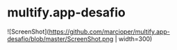 # multify.app-desafio
![ScreenShot](https://github.com/marcioper/multify.app-desafio/blob/master/ScreenShot.png | width=300)
